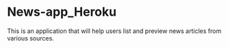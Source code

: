 # News-app_Heroku
This is an application that will help users list and preview news articles from various sources.   
